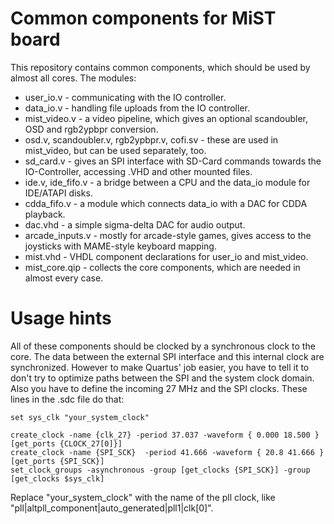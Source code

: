Common components for MiST board
================================

This repository contains common components, which should be used by almost all cores.
The modules:

- user_io.v - communicating with the IO controller.
- data_io.v - handling file uploads from the IO controller.
- mist_video.v - a video pipeline, which gives an optional scandoubler, OSD and rgb2ypbpr conversion.
- osd.v, scandoubler.v, rgb2ypbpr.v, cofi.sv - these are used in mist_video, but can be used separately, too.
- sd_card.v - gives an SPI interface with SD-Card commands towards the IO-Controller, accessing .VHD and other mounted files.
- ide.v, ide_fifo.v - a bridge between a CPU and the data_io module for IDE/ATAPI disks.
- cdda_fifo.v - a module which connects data_io with a DAC for CDDA playback.
- dac.vhd - a simple sigma-delta DAC for audio output.
- arcade_inputs.v - mostly for arcade-style games, gives access to the joysticks with MAME-style keyboard mapping.
- mist.vhd - VHDL component declarations for user_io and mist_video.
- mist_core.qip - collects the core components, which are needed in almost every case.

Usage hints
===========

All of these components should be clocked by a synchronous clock to the core. The data between the external SPI
interface and this internal clock are synchronized. However to make Quartus' job easier, you have to tell it to
don't try to optimize paths between the SPI and the system clock domain. Also you have to define the incoming
27 MHz and the SPI clocks. These lines in the .sdc file do that:

```
set sys_clk "your_system_clock"

create_clock -name {clk_27} -period 37.037 -waveform { 0.000 18.500 } [get_ports {CLOCK_27[0]}]
create_clock -name {SPI_SCK}  -period 41.666 -waveform { 20.8 41.666 } [get_ports {SPI_SCK}]
set_clock_groups -asynchronous -group [get_clocks {SPI_SCK}] -group [get_clocks $sys_clk]
```

Replace "your_system_clock" with the name of the pll clock, like "pll|altpll_component|auto_generated|pll1|clk[0]".

